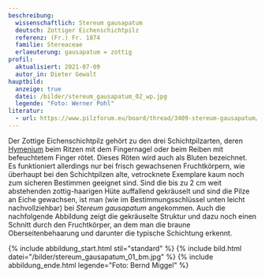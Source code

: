 ```yaml
---
beschreibung:
  wissenschaftlich: Stereum gausapatum
  deutsch: Zottiger Eichenschichtpilz
  referenz: (Fr.) Fr. 1874
  familie: Stereaceae
  erlaeuterung: gausapatum = zottig
profil:
  aktualisiert: 2021-07-09
  autor_in: Dieter Gewalt
hauptbild:
  anzeige: true
  datei: /bilder/stereum_gausapatum_02_wp.jpg
  legende: "Foto: Werner Pohl"
literatur:
  - url: https://www.pilzforum.eu/board/thread/3409-stereum-gausapatum/
---
```

Der Zottige Eichenschichtpilz gehört zu den drei Schichtpilzarten, deren [Hymenium](<Hymenium "Glossar">) beim Ritzen mit dem Fingernagel oder beim Reiben mit befeuchtetem Finger rötet. Dieses Röten wird auch als Bluten bezeichnet. Es funktioniert allerdings nur bei frisch gewachsenen Fruchtkörpern, wie überhaupt bei den Schichtpilzen alte, vetrocknete Exemplare kaum noch zum sicheren Bestimmen geeignet sind. Sind die bis zu 2 cm weit abstehenden zottig-haarigen Hüte auffallend gekräuselt und sind die Pilze an Eiche gewachsen, ist man (wie im Bestimmungsschlüssel unten leicht nachvollziehbar) bei *Stereum gausapatum* angekommen. Auch die nachfolgende Abbildung zeigt die gekräuselte Struktur und dazu noch einen Schnitt durch den Fruchtkörper, an dem man die braune Oberseitenbehaarung und darunter die typische Schichtung erkennt.

{% include abbildung_start.html stil="standard" %}
{% include bild.html datei="/bilder/stereum_gausapatum_01_bm.jpg" %}
{% include abbildung_ende.html legende="Foto: Bernd Miggel" %}